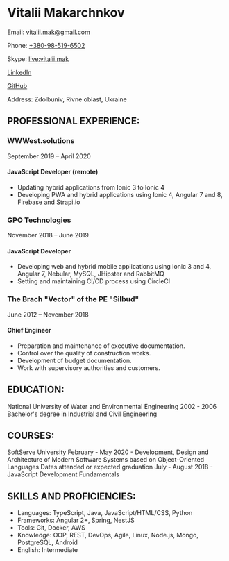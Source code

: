 # Vitalii Makarchnkov

Email: [vitalii.mak@gmail.com](mailto://vitalii.mak@gmail.com)

Phone: [+380-98-519-6502](tel://+380-98-519-6502)

Skype: [live:vitalii.mak](skype:live:vitalii.mak)

[LinkedIn](https://www.linkedin.com/in/vitaliimak)

[GitHub](https://github.com/vitalii-mak)

Address: Zdolbuniv, Rivne oblast, Ukraine

## PROFESSIONAL EXPERIENCE:

### WWWest.solutions

September 2019 – April 2020

#### JavaScript Developer (remote)
- Updating hybrid applications from Ionic 3 to Ionic 4
- Developing PWA and hybrid applications using Ionic 4, Angular 7 and 8, Firebase and Strapi.io

### GPO Technologies

November 2018 – June 2019

#### JavaScript Developer
- Developing web and hybrid mobile applications using Ionic 3 and 4, Angular 7, Nebular, MySQL, JHipster and RabbitMQ
- Setting and maintaining CI/CD process using CircleCI

### The Brach "Vector" of the PE "Silbud"

June 2012 – November 2018

#### Chief Engineer
- Preparation and maintenance of executive documentation.
- Control over the quality of construction works.
- Development of budget documentation.
- Work with supervisory authorities and customers.

## EDUCATION:

National University of Water and Environmental Engineering
2002 - 2006 Bachelor's degree in Industrial and Civil Engineering

## COURSES:

SoftServe University
February - May 2020 - Development, Design and Architecture of Modern Software Systems based on Object-Oriented Languages Dates attended or expected graduation 
July - August 2018 - JavaScript Development Fundamentals

## SKILLS AND PROFICIENCIES:
- Languages: TypeScript, Java, JavaScript/HTML/CSS, Python
- Frameworks: Angular 2+, Spring, NestJS
- Tools: Git, Docker, AWS
- Knowledge: OOP, REST, DevOps, Agile, Linux, Node.js, Mongo, PostgreSQL, Android
- English: Intermediate
